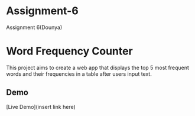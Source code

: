 # Assignment-6
Assignment 6(Dounya)
# Word Frequency Counter

This project aims to create a web app that displays the top 5 most frequent words and their frequencies in a table after users input text.
## Demo
[Live Demo](insert link here)
